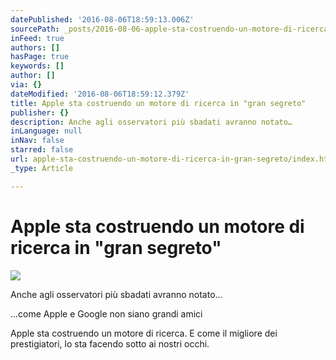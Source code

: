 ```yaml
---
datePublished: '2016-08-06T18:59:13.006Z'
sourcePath: _posts/2016-08-06-apple-sta-costruendo-un-motore-di-ricerca-in-gran-segreto.md
inFeed: true
authors: []
hasPage: true
keywords: []
author: []
via: {}
dateModified: '2016-08-06T18:59:12.379Z'
title: Apple sta costruendo un motore di ricerca in "gran segreto"
publisher: {}
description: Anche agli osservatori più sbadati avranno notato…
inLanguage: null
inNav: false
starred: false
url: apple-sta-costruendo-un-motore-di-ricerca-in-gran-segreto/index.html
_type: Article

---
```

# Apple sta costruendo un motore di ricerca in "gran segreto"
![](https://the-grid-user-content.s3-us-west-2.amazonaws.com/41330a05-2efa-4512-a519-2cc6be8460ec.png)

Anche agli osservatori più sbadati avranno notato...

...come Apple e Google non siano grandi amici

Apple sta costruendo un motore di ricerca. E come il migliore dei prestigiatori, lo sta facendo sotto ai nostri occhi.